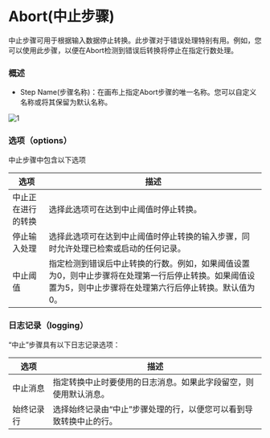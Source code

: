 # Abort(中止步骤)

中止步骤可用于根据输入数据停止转换。此步骤对于错误处理特别有用。例如，您可以使用此步骤，以便在Abort检测到错误后转换将停止在指定行数处理。

### 概述

- Step Name(步骤名称)：在画布上指定Abort步骤的唯一名称。您可以自定义名称或将其保留为默认名称。

![1](/image/PDI_AbortStep_Dialog.png)

### 选项（options）

中止步骤中包含以下选项

| 选项 | 描述 | 
| --- | --- |
| 中止正在进行的转换 | 选择此选项可在达到中止阈值时停止转换。 |
| 停止输入处理 | 选择此选项可在达到中止阈值时停止转换的输入步骤，同时允许处理已检索或启动的任何记录。 |
| 中止阈值 | 指定检测到错误后中止转换的行数。例如，如果阈值设置为0，则中止步骤将在处理第一行后停止转换。如果阈值设置为5，则中止步骤将在处理第六行后停止转换。默认值为0。|

### 日志记录（logging）

“中止”步骤具有以下日志记录选项： 

| 选项 | 描述 |
| --- | --- |
| 中止消息 | 指定转换中止时要使用的日志消息。如果此字段留空，则使用默认消息。  |
| 始终记录行 | 选择始终记录由“中止”步骤处理的行，以便您可以看到导致转换中止的行。 |